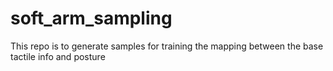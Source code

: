 # soft_arm_sampling

This repo is to generate samples for training the mapping between the base tactile info and posture
